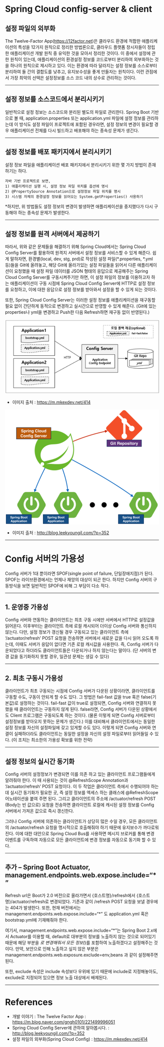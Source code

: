 Spring Cloud config-server & client
===
설정 파일의 외부화
--
The Twelve-Factor App(https://12factor.net)은 클라우드 환경에 적합한 애플리케이션의 특성을 12가지 원칙으로 정리한 방법론으로, 클라우드 플랫폼 창시자들이 정립한 애플리케이션 개발 원칙 중 유익한 것을 모아서 정리한 것이다. 이 중에서 설정에 관한 원칙이 있는데, 애플리케이션의 환경설정 정보를 코드로부터 분리하여 외부화하는 것을 하나의 원칙으로 제시하고 있다. 이는 환경에 따라 달라지는 설정 정보를 소스로부터 분리하여 둘 간의 결합도를 낮추고, 유지보수성을 좋게 만들자는 원칙이다. 이런 관점에서 가장 최악의 선택은 설정정보를 소스 코드 내의 상수로 관리하는 것이다.
***



설정 정보를 소스코드에서 분리시키기
--
일반적으로 설정 정보는 소스코드와 분리된 별도의 파일로 관리한다. Spring Boot 기반으로 볼 때, application.properties 또는 application.yml 파일에 설정 정보를 관리하는데 이 방식도 설정 파일이 프로젝트에 포함된 경우라면, 설정 정보의 변경이 필요할 경우 애플리케이션 전체를 다시 빌드하고 배포해야 하는 종속성 문제가 생긴다. 
***



설정 정보를 배포 패키지에서 분리시키기
--
설정 정보 파일을 애플리케이션 배포 패키지에서 분리시키기 위한 몇 가지 방법이 존재하기는 하다. 

```
자바 기반 프로젝트로 보면, 
1) 애플리케이션 실행 시, 설정 정보 파일 위치를 옵션에 명시
2) @PropertySource Annotation으로 설정정보 파일 위치를 명시
3) 시스템 자체의 환경설정 정보를 읽어오는 System.getProperties() 사용하기
```

*하지만, 위 방법들도 설정 정보의 변경이 발생하면 애플리케이션을 중지했다가 다시 구동해야 하는 종속성 문제가 발생한다.
***



설정 정보를 원격 서버에서 제공하기
--
따라서, 위와 같은 문제들을 해결하기 위해 Spring Cloud에서는 Spring Cloud Config Server를 활용하여 원격지 서버에서 설정 정보를 서비스할 수 있게 해준다. 쉽게 말하자면, 환경별(local, dev, stg, prd)로 작성된 설정 파일(*.properties, *.yml 등)들을 Git에 올려놓고, 해당 Git에 올라가있는 설정 파일들을 읽어서 다른 애플리케이션이 요청했을 때 설정 파일 데이터를 JSON 형태의 응답으로 제공해주는 Spring Cloud Config Server를 구동시켜주기만 하면, 이 설정 파일의 정보를 이용하고자 하는 애플리케이션이 구동 시점에 Spring Cloud Config Server에 HTTP로 설정 정보를 요청하고, 이에 대한 응답으로 설정 정보를 받아와서 설정을 할 수 있게 되는 것이다.


또한, Spring Cloud Config Server는 이러한 설정 정보를 애플리케이션을 재구동할 필요 없이 간단하게 동적으로 변경하고 실시간으로 반영할 수 있게 해준다. (Git에 있는 properties나 yml을 변경하고 Push한 다음 Refresh하면 재구동 없이 반영된다.)


![ex_screenshot](./img/1.png)
* 이미지 출처 : <https://m.mkexdev.net/414>


![ex_screenshot](./img/2.png)
* 이미지 출처 : <http://blog.leekyoungil.com/?p=352>
***




Config 서버의 가용성
==
Config 서버가 1대 뿐이라면 SPOF(single point of failure, 단일장애지점)가 된다. SPOF는 라이브환경에서는 언제나 재앙의 대상이 되곤 한다. 하지만 Config 서버의 구동방식을 보면 일반적인 SPOF에 비해 그 부담이 다소 적다.
***
**1. 운영중 가용성**
--
Config 서버와 연동하는 클라이언트는 최초 구동 시에만 서버에서 HTTP로 설정값을 읽어온다. 이후부터는 클라이언트 측에 로컬 캐시되어 더이상 Config 서버와 통신하지 않는다. 다만, 설정 정보가 갱신될 경우 구동되고 있는 클라이언트 측에 ‘/actuator/refresh’ POST 요청을 전송하면 서버에서 새로운 값을 다시 읽어 오도록 하는데, 이때도 서버가 응답이 없다면 기존 로컬 캐시값을 사용한다. 즉, Config 서버가 다운되었다고 하더라도 클라이언트들은 다운되거나 하지 않는다는 말이다. (단 서버의 변경 값을 동기화하지 못할 경우, 일관성 문제는 생길 수 있다)
***




**2. 최초 구동시 가용성**
--
클라이언트가 최초 구동되는 시점에 Config 서버가 다운된 상황이라면, 클라이언트를 구동할 수도, 구동이 안되게 할 수도 있다. 그 방법은 fail-fast 값을 true 혹은 false(기본값)로 설정하는 것이다. fail-fast 값이 true로 설정되면, Config 서버와 연결하지 못했을 때 클라이언트는 구동하지 않게 된다. false라면, Config 서버가 다운된 상황에서도 Client 프로그램은 구동되도록 하는 것이다. (물론 이렇게 되면 Config 서버로부터 설정정보를 받아오지 못하는 문제가 생긴다.) 이를 대비해서 클라이언트에서는 동일한 설정 정보를 자신의 설정파일에 갖고 있게할 수도 있다. 이렇게 되면 Config 서버와 연결이 실패하더라도 클라이언트는 동일한 설정을 자신의 설정 파일로부터 읽어들일 수 있다. (이 조치는 최소한의 가용성 확보를 위한 전략)
***




설정 정보의 실시간 동기화
--
Config 서버의 설정정보가 변경되면 이를 의존 하고 있는 클라이언트 프로그램들에게 알려줘야 한다. 이 때 사용되는 것이 @RefreshScope Annotation과 ‘/actuator/refresh’ POST 요청이다. 이 두 작업은 클라이언트 측에서 수행되어야 하는데 실시간 동기화가 필요한 곳, 즉 설정 정보를 엑세스 하는 클래스에 @RefreshScope 어노테이션을 붙여 주면 된다. 그리고 클라이언트의 주소에 /actuator/refresh POST (Body는 빈 값으로) 요청을 전송하면 클라이언트 로컬에 캐시된 설정 정보를 Config 서버에서 가져온 값으로 즉시 갱신한다.

그러나 Config 서버에 의존하는 클라이언트가 상당히 많은 수일 경우, 모든 클라이언트의 /actuator/refresh 요청을 명시적으로 호출해줘야 하기 때문에 유지보수가 까다로워진다. 이에 대한 대안으로 Spring Cloud Bus를 사용하면 메시지 브로커를 통해 변경 이벤트를 구독하여 자동으로 모든 클라이언트에 변경 정보를 자동으로 동기화 할 수 있다.
***



추가 – Spring Boot Actuator, management.endpoints.web.expose.include=“*”
--
Refresh url은 Boot가 2.0 버전으로 올라가면서 {호스트명}/refresh에서 {호스트명}/actuator/refresh로 변경되었다. 기존과 같이 /refresh POST 요청을 보낼 경우에는 404가 발생한다. 또한, 현재 버전에서는 management.endpoints.web.expose.include=“*” 도 application.yml 혹은 bootstrap.yml에 기재해줘야 한다. 

여기서, management.endpoints.web.expose.include=“*”는 Spring Boot 2.x에서 Actuator를 이용할 때, default로 대부분의 정보를 노출하지 않는 것으로 되어있기 때문에 해당 부분을 *로 변경해줘서 모든 정보(*)를 포함하여 노출하겠다고 설정해주는 것이다. 만약, 보안으로 인해 노출하고 싶지 않은 부분은 management.endpoints.web.exposure.exclude=env,beans 과 같이 설정해주면 된다.

또한, exclude 속성은 include 속성보다 우위에 있기 때문에 include로 지정해놓아도, exclude로 지정되어 있으면 정보 노출 대상에서 배제된다. 
***




References
== 
- 개발 이야기 : The Twelve Factor App : <https://m.blog.naver.com/gngh0101/221499996051>
- Spring Cloud Config Server에 관하여 알아봅시다. : <http://blog.leekyoungil.com/?p=352>
- 설정 파일의 외부화(Spring Cloud Config) : <https://m.mkexdev.net/414>